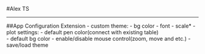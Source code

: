 #Alex TS
***
##App Configuration Extension
    - custom theme: 
        - bg color
        - font 
        - scale*
        - plot settings:
            - default pen color(connect with existing table)     
            - default bg color
            - enable/disable mouse control(zoom, move and etc.)
    - save/load theme
